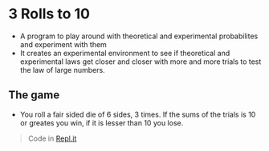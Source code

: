 # 3 Rolls to 10
- A program to play around with theoretical and experimental probabilites and experiment with them
- It creates an experimental environment to see if theoretical and experimental laws get closer and closer with more and more trials to test the law of large numbers.
## The game
- You roll a fair sided die of 6 sides, 3 times. If the sums of the trials is 10 or greates you win, if it is lesser than 10 you lose.
>Code in [Repl.it](https://replit.com/@KrittikaSaha/Permutations-and-Combinations#README.md)